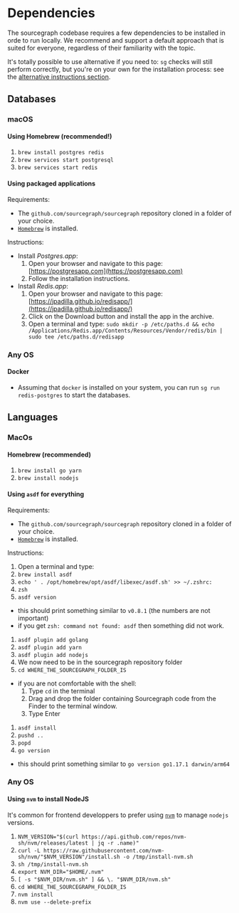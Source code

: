 # Dependencies 

The sourcegraph codebase requires a few dependencies to be installed in orde to run locally. We recommend and support a default approach that is suited for everyone, regardless of their familiarity with the topic. 

It's totally possible to use alternative if you need to: `sg` checks will still perform correctly, but you're on your own for the installation process: see the [alternative instructions section](#alternative-instructions).

## Databases

### macOS

#### Using Homebrew (recommended!)

1. `brew install postgres redis`
1. `brew services start postgresql`
1. `brew services start redis`


#### Using packaged applications

Requirements: 

- The `github.com/sourcegraph/sourcegraph` repository cloned in a folder of your choice.
- [`Homebrew`](https://brew.shell) is installed.

Instructions:

- Install _Postgres.app_:
  1. Open your browser and navigate to this page: [https://postgresapp.com](https://postgresapp.com)
  1. Follow the installation instructions.
- Install _Redis.app_:
  1. Open your browser and navigate to this page: [https://jpadilla.github.io/redisapp/](https://jpadilla.github.io/redisapp/)
  1. Click on the Download button and install the app in the archive.
  1. Open a terminal and type: `sudo mkdir -p /etc/paths.d && echo /Applications/Redis.app/Contents/Resources/Vendor/redis/bin | sudo tee /etc/paths.d/redisapp`

### Any OS

#### Docker 

- Assuming that `docker` is installed on your system, you can run `sg run redis-postgres`  to start the databases.

## Languages

### MacOs

#### Homebrew (recommended)

1. `brew install go yarn`
1. `brew install nodejs`

#### Using `asdf` for everything
 
Requirements: 

- The `github.com/sourcegraph/sourcegraph` repository cloned in a folder of your choice.
- [`Homebrew`](https://brew.shell) is installed.

Instructions:

1. Open a terminal and type: 
1. `brew install asdf`
1. `echo ' . /opt/homebrew/opt/asdf/libexec/asdf.sh' >> ~/.zshrc:`
1. `zsh`
1. `asdf version`
  - this should print something similar to `v0.8.1` (the numbers are not important) 
  - if you get `zsh: command not found: asdf` then something did not work.
  <!--- TODO replace this with `sg setup2 checks -->
1. `asdf plugin add golang`
1. `asdf plugin add yarn`
1. `asdf plugin add nodejs`
1. We now need to be in the sourcegraph repository folder
1. `cd WHERE_THE_SOURCEGRAPH_FOLDER_IS`
  - if you are not comfortable with the shell:
    1. Type `cd` in the terminal
    1. Drag and drop the folder containing Sourcegraph code from the Finder to the terminal window.
    1. Type Enter
1. `asdf install` 
1. `pushd ..`
1. `popd`
1. `go version`
  - this should print something similar to `go version go1.17.1 darwin/arm64`
  <!--- TODO replace this with `sg setup2 checks -->

### Any OS

#### Using `nvm` to install NodeJS

It's common for frontend developpers to prefer using [`nvm`](https://github.com/nvm-sh/nvm) to manage `nodejs` versions. 

1. `NVM_VERSION="$(curl https://api.github.com/repos/nvm-sh/nvm/releases/latest | jq -r .name)"`
1. `curl -L https://raw.githubusercontent.com/nvm-sh/nvm/"$NVM_VERSION"/install.sh -o /tmp/install-nvm.sh`
1. `sh /tmp/install-nvm.sh`
1. `export NVM_DIR="$HOME/.nvm"`
1. `[ -s "$NVM_DIR/nvm.sh" ] && \. "$NVM_DIR/nvm.sh"`
1. `cd WHERE_THE_SOURCEGRAPH_FOLDER_IS`
1. `nvm install`
1. `nvm use --delete-prefix`

